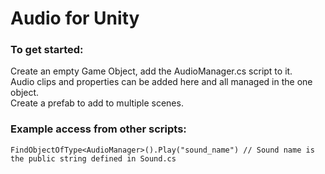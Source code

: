# Audio for Unity

### To get started:

Create an empty Game Object, add the AudioManager.cs script to it.  
Audio clips and properties can be added here and all managed in the one object.  
Create a prefab to add to multiple scenes.  

### Example access from other scripts:

```
FindObjectOfType<AudioManager>().Play("sound_name") // Sound name is the public string defined in Sound.cs
```
